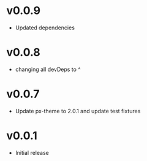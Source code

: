 v0.0.9
==================
* Updated dependencies

v0.0.8
==================
* changing all devDeps to ^

v0.0.7
==================
* Update px-theme to 2.0.1 and update test fixtures

v0.0.1
==================
* Initial release
